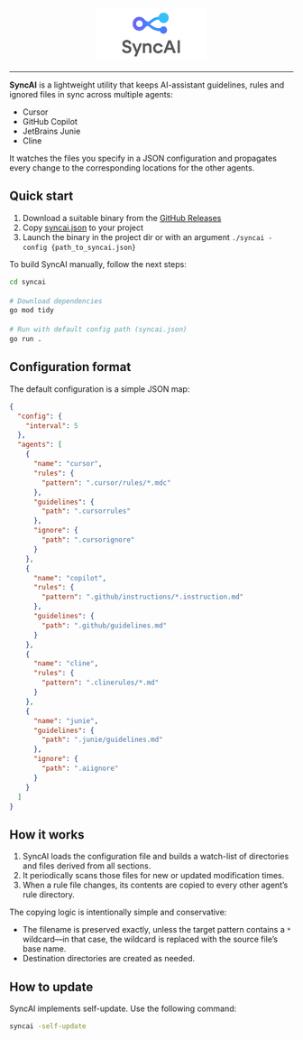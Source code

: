 <p align="center">
    <picture>
        <img src="https://github.com/flowmitry/syncai/raw/main/doc/assets/syncai_github.png" width="194">
    </picture>
</p>

---

**SyncAI** is a lightweight utility that keeps AI-assistant guidelines, rules and ignored files in sync across multiple agents:

* Cursor
* GitHub Copilot
* JetBrains Junie
* Cline

It watches the files you specify in a JSON configuration and propagates every change to the corresponding locations for the other agents.

## Quick start

1. Download a suitable binary from the [GitHub Releases](https://github.com/flowmitry/syncai/releases)
2. Copy [syncai.json](syncai.json) to your project
3. Launch the binary in the project dir or with an argument `./syncai -config {path_to_syncai.json}`


To build SyncAI manually, follow the next steps:

```bash
cd syncai

# Download dependencies
go mod tidy

# Run with default config path (syncai.json)
go run .
```

## Configuration format

The default configuration is a simple JSON map:

```json
{
  "config": {
    "interval": 5
  },
  "agents": [
    {
      "name": "cursor",
      "rules": {
        "pattern": ".cursor/rules/*.mdc"
      },
      "guidelines": {
        "path": ".cursorrules"
      },
      "ignore": {
        "path": ".cursorignore"
      }
    },
    {
      "name": "copilot",
      "rules": {
        "pattern": ".github/instructions/*.instruction.md"
      },
      "guidelines": {
        "path": ".github/guidelines.md"
      }
    },
    {
      "name": "cline",
      "rules": {
        "pattern": ".clinerules/*.md"
      }
    },
    {
      "name": "junie",
      "guidelines": {
        "path": ".junie/guidelines.md"
      },
      "ignore": {
        "path": ".aiignore"
      }
    }
  ]
}
```

## How it works

1. SyncAI loads the configuration file and builds a watch-list of directories and files derived from all sections.
2. It periodically scans those files for new or updated modification times.
3. When a rule file changes, its contents are copied to every other agent’s rule directory.

The copying logic is intentionally simple and conservative:

* The filename is preserved exactly, unless the target pattern contains a `*` wildcard—in that case, the wildcard is replaced with the source file’s base name.
* Destination directories are created as needed.

## How to update

SyncAI implements self-update. Use the following command:

```bash
syncai -self-update
```

